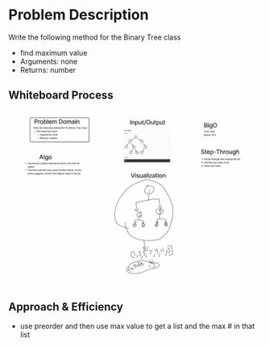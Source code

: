 # Problem Description
Write the following method for the Binary Tree class

- find maximum value
- Arguments: none
- Returns: number

## Whiteboard Process

![tree-max](/python/docs/tree_max/cc16.png)

## Approach & Efficiency

- use preorder and then use max value to get a list and the max # in that list

